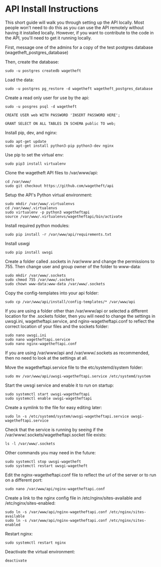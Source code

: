 # API Install Instructions

This short guide will walk you through setting up the API locally. Most people won't need to do this as you can use the API remotely without having it installed locally. However, if you want to contribute to the code in the API, you'll need to get it running locally.

First, message one of the admins for a copy of the test postgres database (wagetheft_postgres_database)

Then, create the database:

```sudo -u postgres createdb wagetheft```

Load the data:

```sudo -u postgres pg_restore -d wagetheft wagetheft_postgres_database```

Create a read only user for use by the api:

```
sudo -u posgres psql -d wagetheft

CREATE USER web WITH PASSWORD 'INSERT PASSWORD HERE';

GRANT SELECT ON ALL TABLES IN SCHEMA public TO web;
```

Install pip, dev, and nginx:

```
sudo apt-get update
sudo apt-get install python3-pip python3-dev nginx
```

Use pip to set the virtual env:

```sudo pip3 install virtualenv```


Clone the wagetheft API files to /var/www/api:

```
cd /var/www/
sudo git checkout https://github.com/wagetheft/api
```


Setup the API's Python virtual environment:

```
sudo mkdir /var/www/.virtualenvs
cd /var/www/.virtualenvs
sudo virtualenv -p python3 wagetheftapi
source /var/www/.virtualenvs/wagetheftapi/bin/activate
```


Install required python modules:

```sudo pip install -r /var/www/api/requirements.txt```


Install uswgi

```sudo pip install uwsgi```

Create a folder called .sockets in /var/www and change the permissions to 755. Then change user and group owner of the folder to www-data:

```
sudo mkdir /var/www/.sockets
sudo chmod 755 /var/www/.sockets
sudo chown www-data:www-data /var/www/.sockets
```


Copy the config-templates into your api folder:

```sudo cp /var/www/api/install/config-templates/* /var/www/api```


If you are using a folder other than /var/www/api or selected a different location for the .sockets folder,  then you will need to change the settings in uwsgi.ini, wagetheftapi.service, and nginx-wagetheftapi.conf to reflect the correct location of your files and the sockets folder:

```
sudo nano uwsgi.ini
sudo nano wagetheftapi.service
sudo nano nginx-wagetheftapi.conf
```

If you are using /var/www/api and /var/www/.sockets as recommended, then no need to look at the settings at all.

Move the wagetheftapi.service file to the etc/systemd/system folder:

```sudo mv /var/www/api/uwsgi-wagetheftapi.service /etc/systemd/system```


Start the uwsgi service and enable it to run on startup:

```
sudo systemctl start uwsgi-wagetheftapi
sudo systemctl enable uwsgi-wagetheftapi
```


Create a symlink to the file for easy editing later:

```sudo ln -s /etc/systemd/system/uwsgi-wagetheftapi.service uwsgi-wagetheftapi.service```


Check that the service is running by seeing if the /var/www/.sockets/wagetheftapi.socket file exists:

```ls -l /var/www/.sockets```


Other commands you may need in the future:

```
sudo systemctl stop uwsgi-wagetheft
sudo systemctl restart uwsgi-wagetheft
```


Edit the nginx-wagetheftapi.conf file to reflect the url of the server or to run on a different port:

```sudo nano /var/www/api/nginx-wagetheftapi.conf```

Create a link to the nginx config file in /etc/nginx/sites-available and /etc/nginx/sites-enabled:

```
sudo ln -s /var/www/api/nginx-wagetheftapi.conf /etc/nginx/sites-available
sudo ln -s /var/www/api/nginx-wagetheftapi.conf /etc/nginx/sites-enabled
```


Restart nginx:

```sudo systemctl restart nginx```


Deactivate the virtual environment:

```deactivate```

